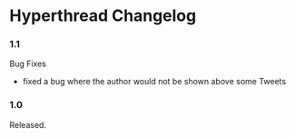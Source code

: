 #  Hyperthread Changelog
### 1.1
Bug Fixes
- fixed a bug where the author would not be shown above some Tweets

### 1.0
Released.

